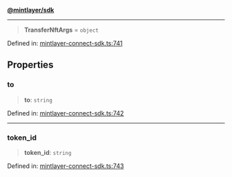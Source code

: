 [**@mintlayer/sdk**](../README.md)

***

> **TransferNftArgs** = `object`

Defined in: [mintlayer-connect-sdk.ts:741](https://github.com/mintlayer/mintlayer-connect-sdk/blob/18f92ef844c9ea3c1db66b69d7478d674343954b/packages/sdk/src/mintlayer-connect-sdk.ts#L741)

## Properties

### to

> **to**: `string`

Defined in: [mintlayer-connect-sdk.ts:742](https://github.com/mintlayer/mintlayer-connect-sdk/blob/18f92ef844c9ea3c1db66b69d7478d674343954b/packages/sdk/src/mintlayer-connect-sdk.ts#L742)

***

### token\_id

> **token\_id**: `string`

Defined in: [mintlayer-connect-sdk.ts:743](https://github.com/mintlayer/mintlayer-connect-sdk/blob/18f92ef844c9ea3c1db66b69d7478d674343954b/packages/sdk/src/mintlayer-connect-sdk.ts#L743)
